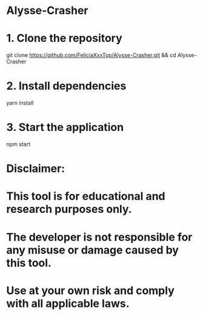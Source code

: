 # Alysse-Crasher

# 1. Clone the repository
git clone https://github.com/FeliciaXxxTop/Alysse-Crasher.git && cd Alysse-Crasher

# 2. Install dependencies
yarn install

# 3. Start the application
npm start

# Disclaimer:
# This tool is for educational and research purposes only.
# The developer is not responsible for any misuse or damage caused by this tool.
# Use at your own risk and comply with all applicable laws.
